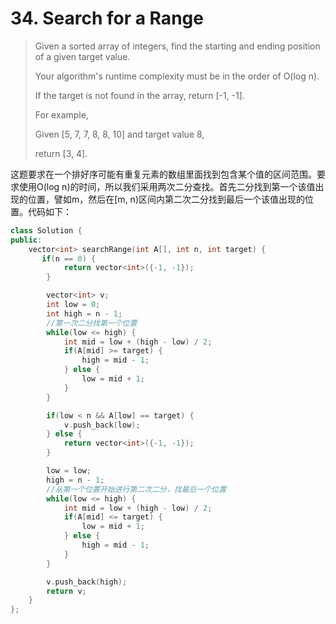 # 34. Search for a Range

> Given a sorted array of integers, find the starting and ending position of a given target value.
>
> Your algorithm's runtime complexity must be in the order of O\(log n\).
>
> If the target is not found in the array, return \[-1, -1\].
>
> For example,
>
> Given \[5, 7, 7, 8, 8, 10\] and target value 8,
>
> return \[3, 4\].

这题要求在一个排好序可能有重复元素的数组里面找到包含某个值的区间范围。要求使用O\(log n\)的时间，所以我们采用两次二分查找。首先二分找到第一个该值出现的位置，譬如m，然后在\[m, n\)区间内第二次二分找到最后一个该值出现的位置。代码如下：

```cpp
class Solution {
public:
    vector<int> searchRange(int A[], int n, int target) {
       if(n == 0) {
            return vector<int>({-1, -1});
        }

        vector<int> v;
        int low = 0;
        int high = n - 1;
        //第一次二分找第一个位置
        while(low <= high) {
            int mid = low + (high - low) / 2;
            if(A[mid] >= target) {
                high = mid - 1;
            } else {
                low = mid + 1;
            }
        }

        if(low < n && A[low] == target) {
            v.push_back(low);
        } else {
            return vector<int>({-1, -1});
        }

        low = low;
        high = n - 1;
        //从第一个位置开始进行第二次二分，找最后一个位置
        while(low <= high) {
            int mid = low + (high - low) / 2;
            if(A[mid] <= target) {
                low = mid + 1;
            } else {
                high = mid - 1;
            }
        }

        v.push_back(high);
        return v;
    }
};
```


